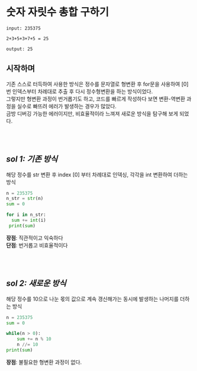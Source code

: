 # 숫자 자릿수 총합 구하기


```
input: 235375

2+3+5+3+7+5 = 25

output: 25
```
## 시작하며
기존 스스로 터득하여 사용한 방식은 정수를 문자열로 형변환 후 for문을 사용하여 [0]번 인덱스부터 차례대로 추출 후 다시 정수형변환을 하는 방식이었다.   
그렇지만 형변환 과정이 번거롭기도 하고, 코드를 빠르게 작성하다 보면 변환-역변환 과정을 실수로 빠뜨려 에러가 발생하는 경우가 많았다.   
금방 디버깅 가능한 에러이지만, 비효율적이라 느껴져 새로운 방식을 탐구해 보게 되었다.

<br><br/>

## *sol 1: 기존 방식*  
해당 정수를 str 변환 후 index [0] 부터 차례대로 인덱싱, 각각을 int 변환하여 더하는 방식  


```python
n = 235375
n_str = str(n)
sum = 0

for i in n_str:
  sum += int(i)
 print(sum)
```


**장점**: 직관적이고 익숙하다   
**단점**: 번거롭고 비효율적이다  

<br><br/>

## *sol 2: 새로운 방식*  
해당 정수를 10으로 나눈 몫의 값으로 계속 갱신해가는 동시에 발생하는 나머지를 더하는 방식  



```python
n = 235375
sum = 0

while(n > 0):
    sum += n % 10
    n //= 10
print(sum)
```


**장점**: 불필요한 형변환 과정이 없다.  
